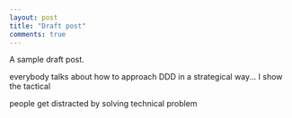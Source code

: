 ```yaml
---
layout: post
title: "Draft post"
comments: true
---
```


A sample draft post.

everybody talks about how to approach DDD in a strategical way... I show the tactical

people get distracted by solving technical problem